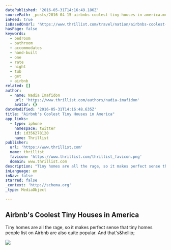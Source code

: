 ```yaml
---
datePublished: '2016-05-31T14:16:49.186Z'
sourcePath: _posts/2016-04-15-airbnbs-coolest-tiny-houses-in-america.md
inFeed: true
isBasedOnUrl: 'https://www.thrillist.com/travel/nation/airbnbs-coolest-tiny-houses-in-america/travel'
hasPage: false
keywords:
  - bedroom
  - bathroom
  - accommodates
  - hand-built
  - one
  - rate
  - night
  - tub
  - get
  - airbnb
related: []
author:
  - name: Nadia Imafidon
    url: 'https://www.thrillist.com/authors/nadia-imafidon'
    avatar: {}
dateModified: '2016-05-31T14:16:48.635Z'
title: "Airbnb's Coolest Tiny Houses in America"
app_links:
  - type: iphone
    namespace: twitter
    id: id356278120
    name: Thrillist
publisher:
  url: 'https://www.thrillist.com'
  name: thrillist
  favicon: 'https://www.thrillist.com/thrillist_favicon.png'
  domain: www.thrillist.com
description: "Tiny homes are all the rage, so it makes perfect sense that tiny homes people list on Airbnb are also quite popular. And that's&hellip;"
inLanguage: en
inNav: false
starred: false
_context: 'http://schema.org'
_type: MediaObject

---
```

<article style=""><h1>Airbnb's Coolest Tiny Houses in America</h1><p>Tiny homes are all the rage, so it makes perfect sense that tiny homes people list on Airbnb are also quite popular. And that's&amp;hellip;</p><img src="http://assets3.thrillist.com/v1/image/1686658/size/tmg-slideshow_l" /></article>
